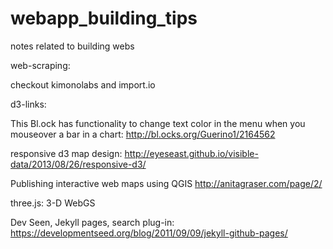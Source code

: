 webapp_building_tips
====================

notes related to building webs

web-scraping:

checkout kimonolabs and import.io

d3-links:

This Bl.ock has functionality to change text color in the menu when you mouseover a bar in a chart:
http://bl.ocks.org/Guerino1/2164562

responsive d3 map design:
http://eyeseast.github.io/visible-data/2013/08/26/responsive-d3/

Publishing interactive web maps using QGIS
http://anitagraser.com/page/2/

three.js: 3-D WebGS

Dev Seen, Jekyll pages, search plug-in:
https://developmentseed.org/blog/2011/09/09/jekyll-github-pages/
